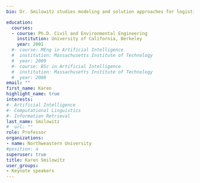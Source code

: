 ```yaml
---
bio: Dr. Smilowitz studies modeling and solution approaches for logistics and transportation systems.  She has developed innovative modeling and solution techniques for these complex systems in both commercial and non-profit applications, working with transportation providers, logistics specialists and a range of non-profit organizations. She is currently leading the Northwestern Initiative on Humanitarian and Non-Profit Logistics. Dr. Smilowitz has worked on several projects in the area of operational improvement in community-based health care.  Community-based operations research is the application of decision models to social issues of a local nature. The goal of this field is to design policies and tactics that have the potential to improve individual life outcomes and neighborhood-level outcomes by addressing welfare, equity and administrative efficiency simultaneously. 

education:
  courses:
  - course: Ph.D. Civil and Environmental Engineering
    institution: University of California, Berkeley
    year: 2001
  #- course: MEng in Artificial Intelligence
  #  institution: Massachusetts Institute of Technology
  #  year: 2009
  #- course: BSc in Artificial Intelligence
  #  institution: Massachusetts Institute of Technology
  #  year: 2008
email: ""
first_name: Karen 
highlight_name: true
interests:
#- Artificial Intelligence
#- Computational Linguistics
#- Information Retrieval
last_name: Smilowitz
#  url: ""
role: Professor
organizations:
- name: Northweastern University
#position: a
superuser: true
title: Karen Smilowitz
user_groups:
- Keynote speakers
---
```


<!-- Eiji Hato is a professor of ...-->

